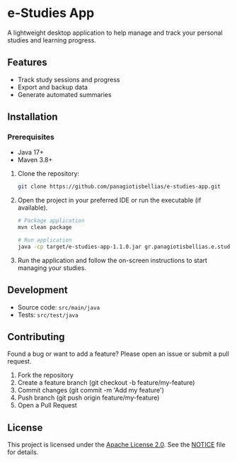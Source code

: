 # e-Studies App

A lightweight desktop application to help manage and track your personal studies and learning progress.

## Features

- Track study sessions and progress
- Export and backup data
- Generate automated summaries

## Installation

### Prerequisites
- Java 17+
- Maven 3.8+

1. Clone the repository:
   ```bash
   git clone https://github.com/panagiotisbellias/e-studies-app.git
   ```
2. Open the project in your preferred IDE or run the executable (if available).
   ```bash
   # Package application
   mvn clean package

   # Run application
   java -cp target/e-studies-app-1.1.0.jar gr.panagiotisbellias.e.studies.app.EStudiesApp
   ```
3. Run the application and follow the on-screen instructions to start managing your studies.

## Development

- Source code: `src/main/java`
- Tests: `src/test/java`

## Contributing

Found a bug or want to add a feature? Please open an issue or submit a pull request.

1. Fork the repository
2. Create a feature branch (git checkout -b feature/my-feature)
3. Commit changes (git commit -m 'Add my feature')
4. Push branch (git push origin feature/my-feature)
5. Open a Pull Request

## License

This project is licensed under the [Apache License 2.0](LICENSE).
See the [NOTICE](NOTICE) file for details.
